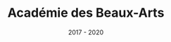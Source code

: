 ---
title : Académie des Beaux-Arts
location : Tournai
date : 2017 - 2020

option : Master en Arts Numériques - Finalité Internet/Multimédia

result : Distinction

projects: [
  ["Owltrip", Sujet du travail de fin d'études],
  ["Le design d'expérience, un travail humain pour des humains", Sujet de mémoire]
]

---